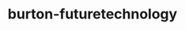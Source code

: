 ﻿---
title: burton-futuretechnology
text: 'Είμαι ενθουσιασμένος να δω πώς η τωρινή και μελλοντική τεχνολογία, επαναστατούν στον τρόπο που μαθαίνουμε.'
person: LeVar Burton
layout: quote
header: no
show_meta: false
categories:
  - quotes
tags:
  - method
  - LeVarBurton
---